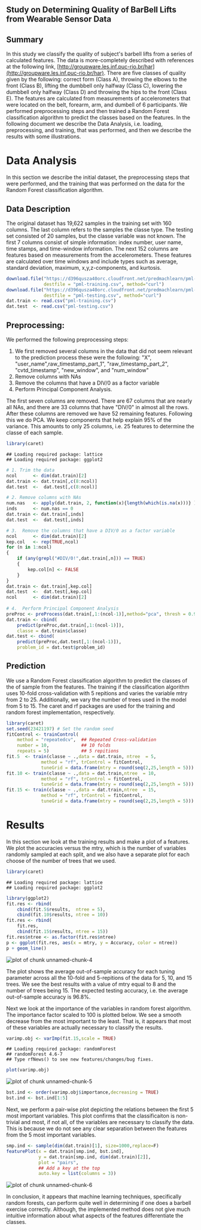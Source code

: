 Study on Determining Quality of BarBell Lifts from Wearable Sensor Data
-----------------

## Summary

In this study we classify the quality of subject's barbell lifts from a series 
of calculated features.  The data is more-completely described with references at the following link, [http://groupware.les.inf.puc-rio.br/har](http://groupware.les.inf.puc-rio.br/har). There are five classes of quality given by the following: correct form (Class A), throwing the elbows to the front (Class B), lifting the dumbbell only halfway (Class C), lowering the dumbbell only halfway (Class D) and throwing the hips to the front (Class E).  The features are calculated from measurements of accelerometers that were located on the belt, forearm, arm, and dumbell of 6 participants.  We performed preprocessing steps and then trained a Random Forest classification algorithm to predict the classes based on the features. In the following document we describe the Data Analysis, i.e. loading, preprocessing, and training, that was performed, and then we describe the results with some illustrations.     


# Data Analysis

In this section we describe the initial dataset, the preprocessing steps that were performed, and the training that was performed on the data for the Random Forest classification algorithm.  

## Data Description

The original dataset has 19,622 samples in the training set with 160 columns.  The last column
refers to the samples the classe type.  The testing set consisted of 20 samples, but the classe variable was not known.  The first 7 columns consist of simple information: index number, user name, time stamps, and time-window information.  The next 152 columns are features based on measurements from the accelerometers.  These features are calculated over time windows and include types such as average, standard deviation, maximum, x,y,z-components, and kurtosis.  


```r
download.file("https://d396qusza40orc.cloudfront.net/predmachlearn/pml-training.csv", 
              destfile = "pml-training.csv", method="curl")
download.file("https://d396qusza40orc.cloudfront.net/predmachlearn/pml-testing.csv", 
              destfile = "pml-testing.csv", method="curl")
dat.train <- read.csv("pml-training.csv")
dat.test  <- read.csv("pml-testing.csv")
```

## Preprocessing:

We performed the following preprocessing steps:

1.  We first removed several columns in the data that did not seem relevant to 
the prediction process these were the following: "X", "user_name",raw_timestamp_part_1",
"raw_timestamp_part_2", "cvtd_timestamp", "new_window", and "num_window"  
2. Remove columns with NAs
3. Remove the columns that have a DIV/0 as a factor variable
4. Perform Principal Component Analysis.

The first seven columns are removed.  There are 67 columns that are nearly all NAs, and there are 33 columns that have "DIV/0" in almost all the rows.  After these columns are removed we have 52 remaining features.  Following this we do PCA.  We keep components that help explain 95% of the variance.  This amounts to only 25 columns, i.e. 25 features to determine the classe of each sample.


```r
library(caret)
```

```
## Loading required package: lattice
## Loading required package: ggplot2
```

```r
# 1. Trim the data
ncol      <- dim(dat.train)[2]
dat.train <- dat.train[,c(8:ncol)]
dat.test  <-  dat.test[,c(8:ncol)]

# 2. Remove columns with NAs
num.nas   <- apply(dat.train, 2, function(x){length(which(is.na(x)))} )
inds      <- num.nas == 0
dat.train <- dat.train[,inds]
dat.test  <-  dat.test[,inds]    

# 3.  Remove the columns that have a DIV/0 as a factor variable
ncol      <- dim(dat.train)[2]
kep.col   <- rep(TRUE,ncol)
for (n in 1:ncol)
{
    if (any(grepl("#DIV/0!",dat.train[,n])) == TRUE)
    {            
        kep.col[n] <- FALSE
    }
}
dat.train <- dat.train[,kep.col]
dat.test  <-  dat.test[,kep.col]
ncol      <- dim(dat.train)[2]
    
# 4.  Perform Principal Component Analysis
preProc <- preProcess(dat.train[,1:(ncol-1)],method="pca", thresh = 0.95 )
dat.train <- cbind(
    predict(preProc,dat.train[,1:(ncol-1)]),
    classe = dat.train$classe)
dat.test <- cbind(
    predict(preProc,dat.test[,1:(ncol-1)]),
    problem_id = dat.test$problem_id)
```

## Prediction

We use a Random Forest classification algorithm to predict the classes of the 
of sample from the features.  The training if the classification algorithm uses 
10-fold cross-validation with 5 repitions and varies the variable mtry from 2 to 25.
Additionally, we vary the number of trees used in the model from 5 to 15.  The caret and rf packages are used for the training and random forest implementation, respectively.  


```r
library(caret)
set.seed(23421197) # Set the random seed
fitControl <- trainControl(
    method = "repeatedcv",  ## Repeated Cross-validation
    number = 10,            ## 10 folds 
    repeats = 5)            ## 5 repitions
fit.5  <- train(classe ~ .,data = dat.train, ntree  = 5, 
             method = "rf", trControl = fitControl,
             tuneGrid = data.frame(mtry = round(seq(2,25,length = 5))) )
fit.10 <- train(classe ~ .,data = dat.train,ntree  = 10, 
             method = "rf", trControl = fitControl,
             tuneGrid = data.frame(mtry = round(seq(2,25,length = 5))) )
fit.15 <- train(classe ~ .,data = dat.train,ntree  = 15, 
             method = "rf", trControl = fitControl,
             tuneGrid = data.frame(mtry = round(seq(2,25,length = 5))) )
```

# Results

In this section we look at the training results and make a plot of a features.  We plot the accuracies versus the mtry, which is the number of variables randomly sampled at each split, and we also have a separate plot for each choose of the number of trees that we used.


```r
library(caret)
```

```
## Loading required package: lattice
## Loading required package: ggplot2
```

```r
library(ggplot2)
fit.res <- rbind(
    cbind(fit.5$results,  ntree = 5),
    cbind(fit.10$results, ntree = 10))
fit.res <- rbind(
    fit.res,      
    cbind(fit.15$results, ntree = 15))
fit.res$ntree <- as.factor(fit.res$ntree)
p <- ggplot(fit.res, aes(x = mtry, y = Accuracy, color = ntree))
p + geom_line()
```

![plot of chunk unnamed-chunk-4](figure/unnamed-chunk-4.png) 

The plot shows the average out-of-sample accuracy for each tuning parameter across all the 10-fold and 5-repitions of the data for 5, 10, and 15 trees.  We see the best results with a value of mtry equal to 8 and the number of trees being 15.  The expected testing accuracy, i.e. the average out-of-sample accuracy is 96.8%. 

Next we look at the importance of the variables in random forest algorithm.  The importance factor scaled to 100 is plotted below.  We see a smooth decrease from the most important to the least.  That is, it appears that most of these variables are actually necessary to classify the results.  

```r
varimp.obj <- varImp(fit.15,scale = TRUE)
```

```
## Loading required package: randomForest
## randomForest 4.6-7
## Type rfNews() to see new features/changes/bug fixes.
```

```r
plot(varimp.obj)
```

![plot of chunk unnamed-chunk-5](figure/unnamed-chunk-5.png) 

```r
bst.ind <- order(varimp.obj$importance,decreasing = TRUE)
bst.ind <- bst.ind[1:5]
```

Next, we perform a pair-wise plot depicting the relations between the first 5 most important variables.  This plot confirms that the classificaiton is non-trivial and most, if not all, of the variables are necessary to classify the data.  This is because we do not see any clear separation between the features from the 5 most important variables.  

```r
smp.ind <- sample(dim(dat.train)[1], size=1000,replace=F)
featurePlot(x = dat.train[smp.ind, bst.ind],
            y = dat.train[smp.ind, dim(dat.train)[2]],
            plot = "pairs",
            ## Add a key at the top
            auto.key = list(columns = 3))
```

![plot of chunk unnamed-chunk-6](figure/unnamed-chunk-6.png) 

In conclusion, it appears that machine learning techniques, specifically random forests, can perform quite well in determining if one does a barbell exercise correctly.  Although, the implemented method does not give much intuitive information about what aspects of the features differentiate the classes.
